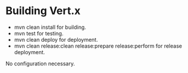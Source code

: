 # Building Vert.x

- mvn clean install for building.
- mvn test for testing.
- mvn clean deploy for deployment.
- mvn clean release:clean release:prepare release:perform for release deployment.

No configuration necessary.
